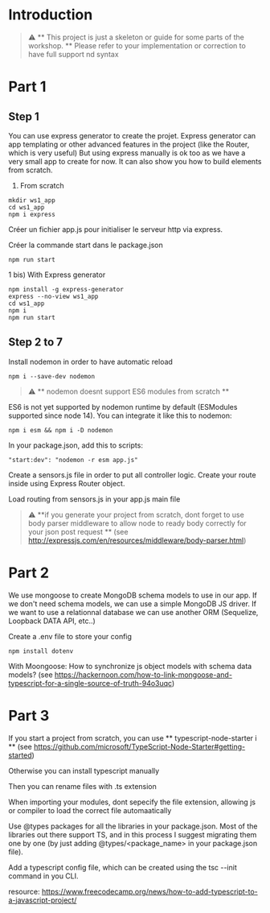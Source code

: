 # Introduction

> :warning: ** This project is just a skeleton or guide for some parts of the workshop. ** Please refer to your implementation or correction to have full support nd syntax

# Part 1

## Step 1 

You can use express generator to create the projet.
Express generator can app templating or other advanced features in the project (like the Router, which is very useful) 
But using express manually is ok too as we have a very small app to create for now. It can also show you how to build elements from scratch. 

1) From scratch
```
mkdir ws1_app
cd ws1_app
npm i express
```
Créer un fichier app.js pour initialiser le serveur http via express.

Créer la commande start dans le package.json

```
npm run start
```

1 bis) With Express generator
```
npm install -g express-generator
express --no-view ws1_app
cd ws1_app
npm i
npm run start
```

## Step 2 to 7

Install nodemon in order to have automatic reload

```
npm i --save-dev nodemon
```

> :warning: ** nodemon doesnt support ES6 modules from scratch **

ES6 is not yet supported by nodemon runtime by default (ESModules supported since node 14). You can integrate it like this to nodemon:

```
npm i esm && npm i -D nodemon
```

In your package.json, add this to scripts:

```
"start:dev": "nodemon -r esm app.js"
```

Create a sensors.js file in order to put all controller logic. Create your route inside using Express Router object.

Load routing from sensors.js in your app.js main file

> :warning: **if you generate your project from scratch, dont forget to use body parser middleware to allow node to ready body correctly for your json post request ** (see http://expressjs.com/en/resources/middleware/body-parser.html)


# Part 2

We use mongoose to create MongoDB schema models to use in our app.
If we don't need schema models, we can use a simple MongoDB JS driver.
If we want to use a relationnal database we can use another ORM (Sequelize, Loopback DATA API, etc..)

Create a .env file to store your config
```
npm install dotenv
```


With Moongoose:
How to synchronize js object models with schema data models? (see https://hackernoon.com/how-to-link-mongoose-and-typescript-for-a-single-source-of-truth-94o3uqc)


# Part 3 

If you start a project from scratch, you can use **  typescript-node-starter i ** (see https://github.com/microsoft/TypeScript-Node-Starter#getting-started)

Otherwise you can install typescript manually

Then you can rename files with .ts extension

When importing your modules, dont sepecify the file extension, allowing js or compiler to load the correct file automaatically

Use @types packages for all the libraries in your package.json. Most of the libraries out there support TS, and in this process I suggest migrating them one by one (by just adding @types/<package_name> in your package.json file).

Add a typescript config file, which can be created using the tsc --init command in you CLI.

resource: https://www.freecodecamp.org/news/how-to-add-typescript-to-a-javascript-project/